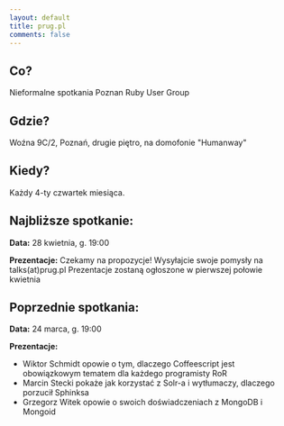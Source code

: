```yaml
---
layout: default
title: prug.pl
comments: false
---
```


Co?
---

Nieformalne spotkania Poznan Ruby User Group

Gdzie?
------

Woźna 9C/2, Poznań, drugie piętro, na domofonie "Humanway"

Kiedy?
------

Każdy 4-ty czwartek miesiąca.

Najbliższe spotkanie:
-----------------------
**Data:** 28 kwietnia, g. 19:00

**Prezentacje:**
Czekamy na propozycje!
Wysyłajcie swoje pomysły na talks(at)prug.pl
Prezentacje zostaną ogłoszone w pierwszej połowie kwietnia

Poprzednie spotkania:
--------------------
**Data:** 24 marca, g. 19:00

**Prezentacje:**

* Wiktor Schmidt opowie o tym, dlaczego Coffeescript jest obowiązkowym tematem dla każdego programisty RoR
* Marcin Stecki pokaże jak korzystać z Solr-a i wytłumaczy, dlaczego porzucił Sphinksa
* Grzegorz Witek opowie o swoich doświadczeniach z MongoDB i Mongoid
